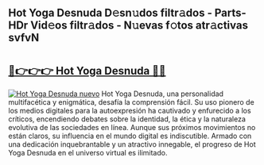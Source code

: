 ## Hot Yoga Desnuda D𝚎sn𝚞dos filtr𝚊dos - Parts-HDr Vid𝚎os filtr𝚊dos - N𝚞evas f𝚘tos atr𝚊ctivas svfvN

# <h2><a href="http://mbag5g.tromn.icu/?c=Hot+Yoga+Desnuda">🔗👉👉👉 Hot Yoga Desnuda 🔗🔗</a></h2>

[![Hot Yoga Desnuda nuevo](https://i.imgur.com/pEAQMta.gif)](http://mbag5g.tromn.icu/?c=Hot+Yoga+Desnuda)
Hot Yoga Desnuda, una personalidad multifacética y enigmática, desafía la comprensión fácil. Su uso pionero de los medios digitales para la autoexpresión ha cautivado y enfurecido a los críticos, encendiendo debates sobre la identidad, la ética y la naturaleza evolutiva de las sociedades en línea. Aunque sus próximos movimientos no están claros, su influencia en el mundo digital es indiscutible. Armado con una dedicación inquebrantable y un atractivo innegable, el progreso de Hot Yoga Desnuda en el universo virtual es ilimitado.
